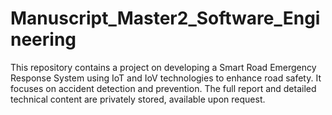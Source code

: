 # Manuscript_Master2_Software_Engineering
This repository contains a project on developing a Smart Road Emergency Response System using IoT and IoV technologies to enhance road safety. It focuses on accident detection and prevention. The full report and detailed technical content are privately stored, available upon request.
